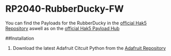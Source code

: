 # RP2040-RubberDucky-FW

You can find the Payloads for the RubberDucky in the [official Hak5 Repository](https://github.com/hak5/usbrubberducky-payloads) aswell as on the [official Hak5 Payload Hub](https://hak5.org/blogs/payloads/tagged/usb-rubber-ducky)

##Installation

1. Download the latest Adafruit Citcuit Python from the [Adafruit Repository](https://github.com/adafruit/circuitpython/releases)

